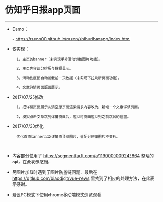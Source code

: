 # 仿知乎日报app页面

---

- Demo：

       - https://rason00.github.io/rason/zhihuribaoapp/index.html     

- 仅实现：

        1，主页的banner（未实现手势滑动切换图片功能）。
        
        2，主页内容部分排版与数据显示。
        
        3，滑动到底部自动加载前一天数据（未实现下拉刷新页面功能）。
        
        4，文章详情页面版面展示。
        
- 2017/07/25修改

        1，把详情页面展示从清空原页面渲染请求内容改为，新增一个文章详情页面。
        
        2，模拟点击文章跳到详情页面后，返回时页面返回到之前跳出的位置。
        
- 2017/07/30优化

        优化首页banner以及详情页顶部图片，适配分辨率图片不变形。
    
  
- 内容部分使用了 https://segmentfault.com/a/1190000009242864 整理的api，在此表示感谢。 

- 另图片加载时遇到了图片防盗链问题，最后在 https://github.com/biaodigit/vue-news 里找到了相应的处理方法，在此表示感谢。

- 建议PC模式下使用chrome移动端模式浏览观看
